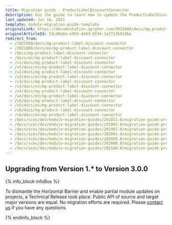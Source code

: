 ```yaml
---
title: Migration guide - ProductLabelDiscountConnector
description: Use the guide to learn how to update the ProductLabelDiscountConnector module.
last_updated: Jun 16, 2021
template: module-migration-guide-template
originalLink: https://documentation.spryker.com/2021080/docs/mg-product-label-discount-connector
originalArticleId: 53c98a8a-e504-4443-9f44-1a7723b614ba
redirect_from:
  - /2021080/docs/mg-product-label-discount-connector
  - /2021080/docs/en/mg-product-label-discount-connector
  - /docs/mg-product-label-discount-connector
  - /docs/en/mg-product-label-discount-connector
  - /v1/docs/mg-product-label-discount-connector
  - /v1/docs/en/mg-product-label-discount-connector
  - /v2/docs/mg-product-label-discount-connector
  - /v2/docs/en/mg-product-label-discount-connector
  - /v3/docs/mg-product-label-discount-connector
  - /v3/docs/en/mg-product-label-discount-connector
  - /v4/docs/mg-product-label-discount-connector
  - /v4/docs/en/mg-product-label-discount-connector
  - /v5/docs/mg-product-label-discount-connector
  - /v5/docs/en/mg-product-label-discount-connector
  - /v6/docs/mg-product-label-discount-connector
  - /v6/docs/en/mg-product-label-discount-connector
  - /docs/scos/dev/module-migration-guides/201811.0/migration-guide-productlabeldiscountconnector.html
  - /docs/scos/dev/module-migration-guides/201903.0/migration-guide-productlabeldiscountconnector.html
  - /docs/scos/dev/module-migration-guides/201907.0/migration-guide-productlabeldiscountconnector.html
  - /docs/scos/dev/module-migration-guides/202001.0/migration-guide-productlabeldiscountconnector.html
  - /docs/scos/dev/module-migration-guides/202005.0/migration-guide-productlabeldiscountconnector.html
  - /docs/scos/dev/module-migration-guides/202009.0/migration-guide-productlabeldiscountconnector.html
  - /docs/scos/dev/module-migration-guides/202108.0/migration-guide-productlabeldiscountconnector.html
---
```


## Upgrading from Version 1.* to Version 3.0.0

{% info_block infoBox %}

To dismantle the Horizontal Barrier and enable partial module updates on projects, a Technical Release took place. Public API of source and target major versions are equal. No migration efforts are required. Please [contact us](https://spryker.com/en/support/) if you have any questions.

{% endinfo_block %}
